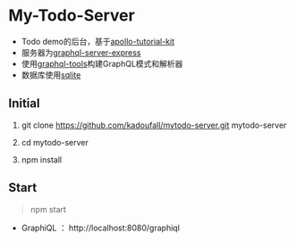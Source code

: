 # My-Todo-Server
- Todo demo的后台，基于[apollo-tutorial-kit](https://github.com/apollographql/apollo-tutorial-kit)
- 服务器为[graphql-server-express](http://dev.apollodata.com/tools/graphql-server/index.html)
- 使用[graphql-tools](https://github.com/apollographql/graphql-tools)构建GraphQL模式和解析器
- 数据库使用[sqlite](https://www.sqlite.org/)
## Initial
1. git clone https://github.com/kadoufall/mytodo-server.git mytodo-server

2. cd mytodo-server

3. npm install

## Start  
>npm start

- GraphiQL ： http://localhost:8080/graphiql
